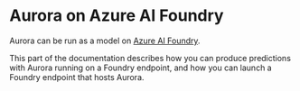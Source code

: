 # Aurora on Azure AI Foundry

Aurora can be run as a model on [Azure AI Foundry](https://learn.microsoft.com/en-us/azure/ai-studio/what-is-ai-studio).

This part of the documentation describes how you can produce predictions with Aurora running on a Foundry endpoint,
and how you can launch a Foundry endpoint that hosts Aurora.
